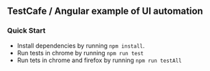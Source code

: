 ## TestCafe / Angular example of UI automation

### Quick Start

* Install dependencies by running `npm install`.
* Run tests in chrome by running `npm run test`
* Run tets in chrome and firefox by running `npm run testAll`